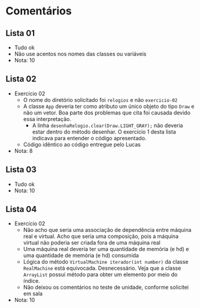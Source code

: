 # Comentários

## Lista 01

- Tudo ok
- Não use acentos nos nomes das classes ou variáveis
- Nota: 10


## Lista 02

- Exercício 02
  - O nome do diretório solicitado foi `relogios` e não `exercicio-02`
  - A classe `App` deveria ter como atributo um único objeto do tipo `Draw` e não um vetor. Boa parte dos problemas que cita foi causada devido essa interpretação.
    - A linha `desenhaRelogio.clear(Draw.LIGHT_GRAY);` não deveria estar dentro do método desenhar. O exercício 1 desta lista indicava para entender o código apresentado. 
  - Código idêntico ao código entregue pelo Lucas
- Nota: 8



## Lista 03

- Tudo ok
- Nota: 10

## Lista 04

- Exercício 02
  - Não acho que seria uma associação de dependência entre máquina real e virtual. Acho que seria uma composição, pois a máquina virtual não poderia ser criada fora de uma máquina real
  - Uma máquina real deveria ter uma quantidade de memória (e hd) e uma quantidade de memória (e hd) consumida
  - Lógica do método `VirtualMachine iterador(int number)` da classe `RealMachine` está equivocada. Desnecessário. Veja que a classe `ArrayList` possui método para obter um elemento por meio do índice.
  - Não deixou os comentários no teste de unidade, conforme solicitei em sala
- Nota: 10
  